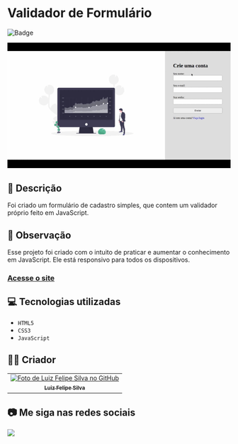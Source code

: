 # Validador de Formulário
![Badge](http://img.shields.io/static/v1?label=STATUS&message=CONCLUIDO&color=GREEN&style=for-the-badge)

<img src="https://github.com/luizfelipe9627/form-login/blob/master/assets/video/validador-form.gif" alt="Apresentação do Validador de formulário">

## 📄 Descrição
Foi criado um formulário de cadastro simples, que contem um validador próprio feito em JavaScript.

## 📑 Observação
Esse projeto foi criado com o intuito de praticar e aumentar o conhecimento em JavaScript. Ele está responsivo para todos os dispositivos.

### <a href="https://luizfelipe9627-validador-form.netlify.app">Acesse o site</a>

## 💻 Tecnologias utilizadas

- ``HTML5``
- ``CSS3``
- ``JavaScript``

## 🧑‍💻 Criador

<table>
  <tr>
    <td align="center">
      <a href="https://github.com/luizfelipe9627">
        <img src="https://github.com/luizfelipe9627.png" width="100px;" alt="Foto de Luiz Felipe Silva no GitHub"/><br>
        <sub>
          <b>Luiz Felipe Silva</b>
        </sub>
      </a>
    </td>
  </tr>
</table>

## 📷 Me siga nas redes sociais<br>

<p align="left">
  <a href="https://www.linkedin.com/in/luizfelipe9627/" target="_blank"><img src="https://img.shields.io/badge/-LinkedIn-%230077B5?style=for-the-badge&logo=linkedin&logoColor=white"></a>
</p>
